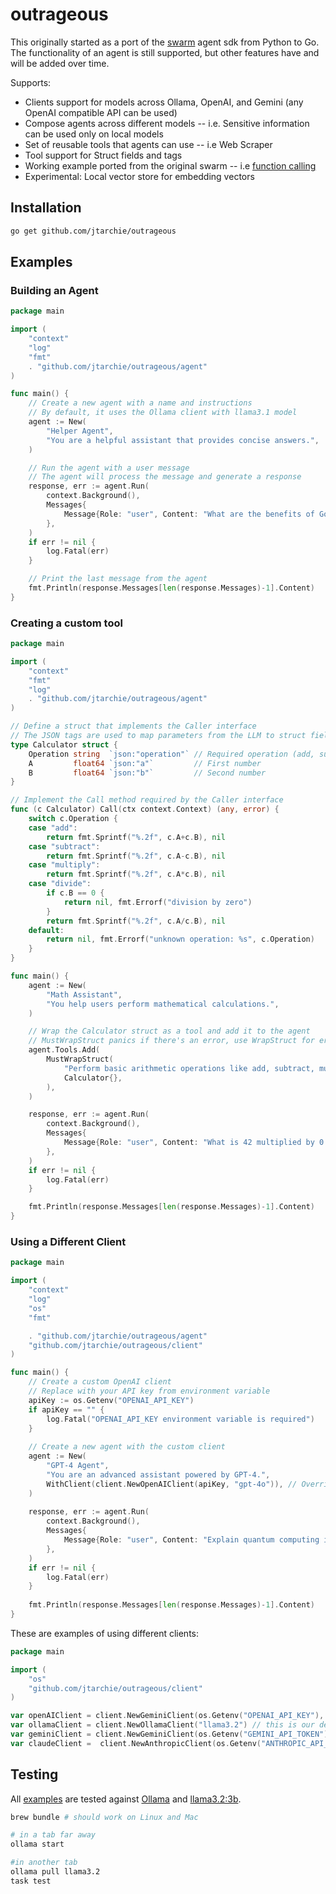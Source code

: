 # outrageous

This originally started as a port of the
[swarm](https://github.com/openai/swarm) agent sdk from Python to Go. The
functionality of an agent is still supported, but other features have and will
be added over time.

Supports:

- Clients support for models across Ollama, OpenAI, and Gemini (any OpenAI
  compatible API can be used)
- Compose agents across different models -- i.e. Sensitive information can be
  used only on local models
- Set of reusable tools that agents can use -- i.e Web Scraper
- Tool support for Struct fields and tags
- Working example ported from the original swarm -- i.e
  [function calling](examples/basic/function_calling/main.go)
- Experimental: Local vector store for embedding vectors

## Installation

```bash
go get github.com/jtarchie/outrageous
```

## Examples

### Building an Agent

```go
package main

import (
    "context"
    "log"
    "fmt"
    . "github.com/jtarchie/outrageous/agent"
)

func main() {
    // Create a new agent with a name and instructions
    // By default, it uses the Ollama client with llama3.1 model
    agent := New(
        "Helper Agent",
        "You are a helpful assistant that provides concise answers.",
    )

    // Run the agent with a user message
    // The agent will process the message and generate a response
    response, err := agent.Run(
        context.Background(),
        Messages{
            Message{Role: "user", Content: "What are the benefits of Go for AI applications?"},
        },
    )
    if err != nil {
        log.Fatal(err)
    }

    // Print the last message from the agent
    fmt.Println(response.Messages[len(response.Messages)-1].Content)
}
```

### Creating a custom tool

```go
package main

import (
    "context"
    "fmt"
    "log"
    . "github.com/jtarchie/outrageous/agent"
)

// Define a struct that implements the Caller interface
// The JSON tags are used to map parameters from the LLM to struct fields
type Calculator struct {
    Operation string  `json:"operation"` // Required operation (add, subtract, multiply, divide)
    A         float64 `json:"a"`         // First number
    B         float64 `json:"b"`         // Second number
}

// Implement the Call method required by the Caller interface
func (c Calculator) Call(ctx context.Context) (any, error) {
    switch c.Operation {
    case "add":
        return fmt.Sprintf("%.2f", c.A+c.B), nil
    case "subtract":
        return fmt.Sprintf("%.2f", c.A-c.B), nil
    case "multiply":
        return fmt.Sprintf("%.2f", c.A*c.B), nil
    case "divide":
        if c.B == 0 {
            return nil, fmt.Errorf("division by zero")
        }
        return fmt.Sprintf("%.2f", c.A/c.B), nil
    default:
        return nil, fmt.Errorf("unknown operation: %s", c.Operation)
    }
}

func main() {
    agent := New(
        "Math Assistant",
        "You help users perform mathematical calculations.",
    )

    // Wrap the Calculator struct as a tool and add it to the agent
    // MustWrapStruct panics if there's an error, use WrapStruct for error handling
    agent.Tools.Add(
        MustWrapStruct(
            "Perform basic arithmetic operations like add, subtract, multiply, and divide",
            Calculator{},
        ),
    )

    response, err := agent.Run(
        context.Background(),
        Messages{
            Message{Role: "user", Content: "What is 42 multiplied by 0.5?"},
        },
    )
    if err != nil {
        log.Fatal(err)
    }

    fmt.Println(response.Messages[len(response.Messages)-1].Content)
}
```

### Using a Different Client

```go
package main

import (
    "context"
    "log"
    "os"
    "fmt"

    . "github.com/jtarchie/outrageous/agent"
    "github.com/jtarchie/outrageous/client"
)

func main() {
    // Create a custom OpenAI client
    // Replace with your API key from environment variable
    apiKey := os.Getenv("OPENAI_API_KEY")
    if apiKey == "" {
        log.Fatal("OPENAI_API_KEY environment variable is required")
    }
    
    // Create a new agent with the custom client
    agent := New(
        "GPT-4 Agent",
        "You are an advanced assistant powered by GPT-4.",
        WithClient(client.NewOpenAIClient(apiKey, "gpt-4o")), // Override the default Ollama client
    )
    
    response, err := agent.Run(
        context.Background(),
        Messages{
            Message{Role: "user", Content: "Explain quantum computing in simple terms."},
        },
    )
    if err != nil {
        log.Fatal(err)
    }
    
    fmt.Println(response.Messages[len(response.Messages)-1].Content)
}
```

These are examples of using different clients:

```go
package main

import (
    "os"
    "github.com/jtarchie/outrageous/client"
)

var openAIClient = client.NewGeminiClient(os.Getenv("OPENAI_API_KEY"), "gpt-4o")
var ollamaClient = client.NewOllamaClient("llama3.2") // this is our default client
var geminiClient = client.NewGeminiClient(os.Getenv("GEMINI_API_TOKEN"), "gemini-2.0-flash")
var claudeClient =  client.NewAnthropicClient(os.Getenv("ANTHROPIC_API_TOKEN"), "claude-3-5-sonnet-latest")
```

## Testing

All [examples](examples/) are tested against [Ollama](https://ollama.com) and
[llama3.2:3b](https://ollama.com/library/llama3.2).

```bash
brew bundle # should work on Linux and Mac

# in a tab far away
ollama start

#in another tab
ollama pull llama3.2
task test
```
